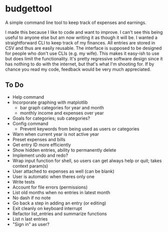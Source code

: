 # budgettool

A simple command line tool to keep track of expenses and earnings.

I made this because I like to code and want to improve. I can't see this being useful to anyone else but am now writing it as though it will be. I wanted a straightforward CLI to keep track of my finances. All entries are stored in CSV and thus are easily reusable. The interface is supposed to be designed for people who don't use CLIs (e.g. my wife). This makes it easy-ish to use but does limit the functionality. It's pretty regressive software design since it has nothing to do with the internet, but that's what I'm shooting for. If by chance you read my code, feedback would be very much appreciated.

## To Do

- Help command
- Incorporate graphing with matplotlib
    - bar graph categories for year and month
    - monthly income and expenses over year
- Goals for categories; sub categories?
- Config command
    - Prevent keywords from being used as users or categories
- Warn when current year is not active year
- Preset expenses and bills
- Get entry ID more efficiently
- Show hidden entries, ability to permanently delete
- Implement undo and redo?
- Wrap input function for shell, so users can get always help or quit; takes context param(s)
- User attached to expenses as well (can be blank)
- User is automatic when theres only one
- Write tests
- Account for file errors (permissions)
- List old months when no entries in latest month
- No dash if no note
- Go back a step in adding an entry (or editing)
- Exit cleanly on keyboard interrupt
- Refactor list_entries and summarize functions
- List n last entries
- "Sign in" as user?
